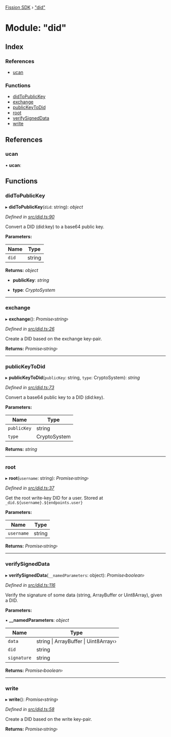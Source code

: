 [Fission SDK](../README.md) › ["did"](_did_.md)

# Module: "did"

## Index

### References

* [ucan](_did_.md#ucan)

### Functions

* [didToPublicKey](_did_.md#didtopublickey)
* [exchange](_did_.md#exchange)
* [publicKeyToDid](_did_.md#publickeytodid)
* [root](_did_.md#root)
* [verifySignedData](_did_.md#verifysigneddata)
* [write](_did_.md#write)

## References

###  ucan

• **ucan**:

## Functions

###  didToPublicKey

▸ **didToPublicKey**(`did`: string): *object*

*Defined in [src/did.ts:90](https://github.com/fission-suite/webnative/blob/d222548/src/did.ts#L90)*

Convert a DID (did:key) to a base64 public key.

**Parameters:**

Name | Type |
------ | ------ |
`did` | string |

**Returns:** *object*

* **publicKey**: *string*

* **type**: *CryptoSystem*

___

###  exchange

▸ **exchange**(): *Promise‹string›*

*Defined in [src/did.ts:26](https://github.com/fission-suite/webnative/blob/d222548/src/did.ts#L26)*

Create a DID based on the exchange key-pair.

**Returns:** *Promise‹string›*

___

###  publicKeyToDid

▸ **publicKeyToDid**(`publicKey`: string, `type`: CryptoSystem): *string*

*Defined in [src/did.ts:73](https://github.com/fission-suite/webnative/blob/d222548/src/did.ts#L73)*

Convert a base64 public key to a DID (did:key).

**Parameters:**

Name | Type |
------ | ------ |
`publicKey` | string |
`type` | CryptoSystem |

**Returns:** *string*

___

###  root

▸ **root**(`username`: string): *Promise‹string›*

*Defined in [src/did.ts:37](https://github.com/fission-suite/webnative/blob/d222548/src/did.ts#L37)*

Get the root write-key DID for a user.
Stored at `_did.${username}.${endpoints.user}`

**Parameters:**

Name | Type |
------ | ------ |
`username` | string |

**Returns:** *Promise‹string›*

___

###  verifySignedData

▸ **verifySignedData**(`__namedParameters`: object): *Promise‹boolean›*

*Defined in [src/did.ts:116](https://github.com/fission-suite/webnative/blob/d222548/src/did.ts#L116)*

Verify the signature of some data (string, ArrayBuffer or Uint8Array), given a DID.

**Parameters:**

▪ **__namedParameters**: *object*

Name | Type |
------ | ------ |
`data` | string &#124; ArrayBuffer &#124; Uint8Array‹› |
`did` | string |
`signature` | string |

**Returns:** *Promise‹boolean›*

___

###  write

▸ **write**(): *Promise‹string›*

*Defined in [src/did.ts:58](https://github.com/fission-suite/webnative/blob/d222548/src/did.ts#L58)*

Create a DID based on the write key-pair.

**Returns:** *Promise‹string›*
